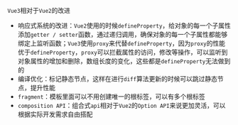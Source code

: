`Vue3`相对于`Vue2`的改进

* 响应式系统的改进：`Vue2`使用的时候`defineProperty`，给对象的每一个子属性添加`getter / setter`函数，通过递归调用，确保对象的每一个子属性都能够绑定上监听函数；`Vue3`使用`proxy`来代替`defineProperty`，因为`proxy`的性能优于`defineProperty`，`proxy`可以拦截属性的访问，修改等操作，可以监听到对象属性的增加和删除，数组长度的变化，这些都是`defineProperty`无法做到的
* 编译优化：标记静态节点，这样在进行`diff`算法更新的时候可以跳过静态节点，提升性能
* `fragment`：模板里面可以不用创建唯一的根标签，可以有多个根标签
* `composition API`：组合式`api`相对于`Vue2`的`Option API`来说更加灵活，可以根据实际开发需求自由搭配